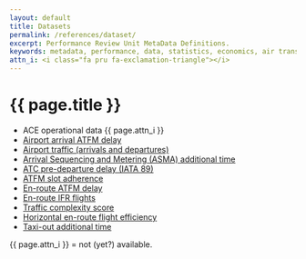 ```yaml
---
layout: default
title: Datasets
permalink: /references/dataset/
excerpt: Performance Review Unit MetaData Definitions.
keywords: metadata, performance, data, statistics, economics, air transport, flights, europe, cost efficiency
attn_i: <i class="fa pru fa-exclamation-triangle"></i>
---
```

<style>
  i.fa.pru {color: #337ab7;}
</style>

# {{ page.title }}

- ACE operational data {{ page.attn_i }}
- [Airport arrival ATFM delay](Airport_Arrival_ATFM_Delay.html)
- [Airport traffic (arrivals and departures)](Airport_Traffic.html)
- [Arrival Sequencing and Metering (ASMA) additional time](ASMA_Additional_Time.html)
- [ATC pre-departure delay (IATA 89)](ATC_Pre-Departure_Delay.html)
- [ATFM slot adherence](ATFM_Slot_Adherence.html)
- [En-route ATFM delay](En-Route_ATFM_Delay.html)
- [En-route IFR flights](En-Route_Traffic.html)
- [Traffic complexity score](Traffic_Complexity_Score.html)
- [Horizontal en-route flight efficiency](Horizontal_Flight_Efficiency.html)
- [Taxi-out additional time](Taxi-Out_Additional_Time.html)


{{ page.attn_i }} = not (yet?) available.<br>
